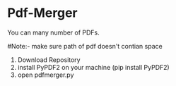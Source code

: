 # Pdf-Merger
You can many number of PDFs.

#Note:- make sure path of pdf doesn't contian space
1. Download Repository
2. install PyPDF2 on your machine (pip install PyPDF2)
3. open pdfmerger.py
